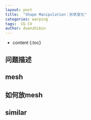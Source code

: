 ```yaml
---
layout: post
title:  "Shape Manipulation：形状变化"
categories: warping  
tags:  CG CV
author: duanzhibin
---
```


* content
{:toc}

## 问题描述
  
 

## mesh



## 如何放mesh




## similar 